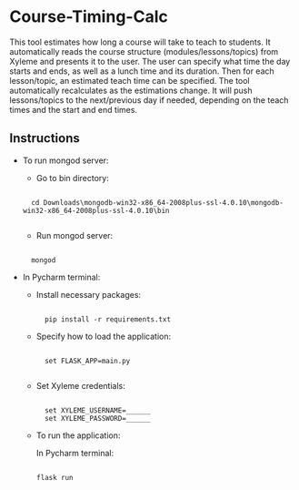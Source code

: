 # Course-Timing-Calc

This tool estimates how long a course will take to teach to students. It automatically reads the course structure (modules/lessons/topics) from Xyleme and presents it to the user. The user can specify what time the day starts and ends, as well as a lunch time and its duration. Then for each lesson/topic, an estimated teach time can be specified. The tool automatically recalculates as the estimations change. It will push lessons/topics to the next/previous day if needed, depending on the teach times and the start and end times. 

## Instructions
  
- To run mongod server:
  
    - Go to bin directory:
    
    ```
    
      cd Downloads\mongodb-win32-x86_64-2008plus-ssl-4.0.10\mongodb-win32-x86_64-2008plus-ssl-4.0.10\bin
      
    ```
    
    - Run mongod server:
    
    ```
    
      mongod

    ```
  
- In Pycharm terminal:
  
  - Install necessary packages:

    ```
      
      pip install -r requirements.txt

    ```
  
  - Specify how to load the application: 
    
    ```  
    
      set FLASK_APP=main.py
      
    ```
   
  - Set Xyleme credentials:
    
    ```
    
      set XYLEME_USERNAME=______
      set XYLEME_PASSWORD=______
  
    ```
    
  - To run the application:
      
    In Pycharm terminal:
        
      ```
        
      flask run
        
      ```
        
        
    
